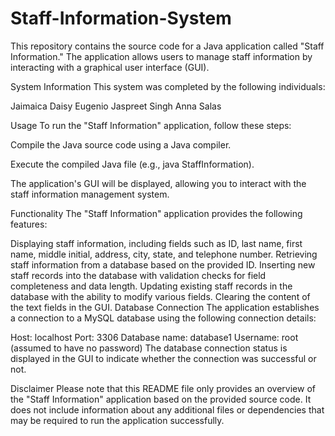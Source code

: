 # Staff-Information-System

This repository contains the source code for a Java application called "Staff Information." The application allows users to manage staff information by interacting with a graphical user interface (GUI).

System Information
This system was completed by the following individuals:

Jaimaica Daisy Eugenio 
Jaspreet Singh 
Anna Salas 

Usage
To run the "Staff Information" application, follow these steps:

Compile the Java source code using a Java compiler.

Execute the compiled Java file (e.g., java StaffInformation).

The application's GUI will be displayed, allowing you to interact with the staff information management system.

Functionality
The "Staff Information" application provides the following features:

Displaying staff information, including fields such as ID, last name, first name, middle initial, address, city, state, and telephone number.
Retrieving staff information from a database based on the provided ID.
Inserting new staff records into the database with validation checks for field completeness and data length.
Updating existing staff records in the database with the ability to modify various fields.
Clearing the content of the text fields in the GUI.
Database Connection
The application establishes a connection to a MySQL database using the following connection details:

Host: localhost
Port: 3306
Database name: database1
Username: root (assumed to have no password)
The database connection status is displayed in the GUI to indicate whether the connection was successful or not.

Disclaimer
Please note that this README file only provides an overview of the "Staff Information" application based on the provided source code. It does not include information about any additional files or dependencies that may be required to run the application successfully.
